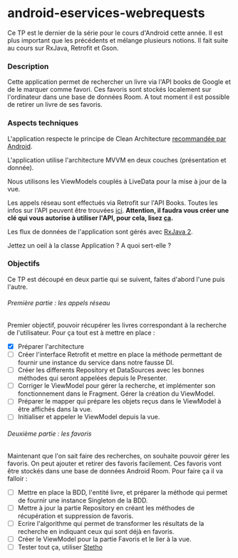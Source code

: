 # android-eservices-webrequests

Ce TP est le dernier de la série pour le cours d'Android cette année.
Il est plus important que les précédents et mélange plusieurs notions.
Il fait suite au cours sur RxJava, Retrofit et Gson.

### Description
Cette application permet de rechercher un livre via l'API books de Google et de le marquer comme favori.
Ces favoris sont stockés localement sur l'ordinateur dans une base de données Room. 
A tout moment il est possible de retirer un livre de ses favoris.

### Aspects techniques
L'application respecte le principe de Clean Architecture [recommandée par Android](https://developer.android.com/jetpack/docs/guide#recommended-app-arch). 

L'application utilise l'architecture MVVM en deux couches (présentation et donnée).

Nous utilisons les ViewModels couplés à LiveData pour la mise à jour de la vue.

Les appels réseau sont effectués via Retrofit sur l'API Books.
Toutes les infos sur l'API peuvent être trouvées [ici](https://developers.google.com/books/docs/v1/using). 
**Attention, il faudra vous créer une clé qui vous autorise à utiliser l'API, pour cela, lisez [ça](https://cloud.google.com/docs/authentication/api-keys?visit_id=637031972070460939-2253245193&rd=1).** 


Les flux de données de l'application sont gérés avec [RxJava 2](https://github.com/ReactiveX/RxJava). 


Jettez un oeil à la classe Application ? A quoi sert-elle ?


### Objectifs
Ce TP est découpé en deux partie qui se suivent, faites d'abord l'une puis l'autre.

###### Première partie : les appels réseau
Premier objectif, pouvoir récupérer les livres correspondant à la recherche de l'utilisateur.
Pour ça tout est à mettre en place :
- [x] Préparer l'architecture
- [ ] Créer l'interface Retrofit et mettre en place la méthode permettant de fournir une instance du service dans notre fausse DI.
- [ ] Créer les differents Repository et DataSources avec les bonnes méthodes qui seront appelées depuis le Presenter.
- [ ] Corriger le ViewModel pour gérer la recherche, et implémenter son fonctionnement dans le Fragment. Gérer la création du ViewModel.
- [ ] Préparer le mapper qui prépare les objets reçus dans le ViewModel à être affichés dans la vue.
- [ ] Initialiser et appeler le ViewModel depuis la vue.

###### Deuxième partie : les favoris
Maintenant que l'on sait faire des recherches, on souhaite pouvoir gérer les favoris. 
On peut ajouter et retirer des favoris facilement.
Ces favoris vont être stockés dans une base de données Android Room.
Pour faire ça il va falloir :
- [ ] Mettre en place la BDD, l'entité livre, et préparer la méthode qui permet de fournir une instance Singleton de la BDD.
- [ ] Mettre à jour la partie Repository en créant les méthodes de récupération et suppression de favoris.
- [ ] Ecrire l'algorithme qui permet de transformer les résultats de la recherche en indiquant ceux qui sont déjà en favoris.
- [ ] Créer le ViewModel pour la partie Favoris et le lier à la vue.
- [ ] Tester tout ça, utiliser [Stetho](http://facebook.github.io/stetho/) 